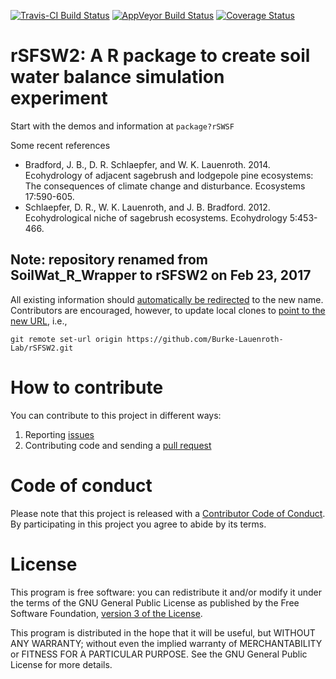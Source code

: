 [![Travis-CI Build Status](https://travis-ci.org/Burke-Lauenroth-Lab/SoilWat_R_Wrapper.svg?branch=master)](https://travis-ci.org/Burke-Lauenroth-Lab/SoilWat_R_Wrapper)
  [![AppVeyor Build Status](https://ci.appveyor.com/api/projects/status/github/Burke-Lauenroth-Lab/SoilWat_R_Wrapper?branch=master&svg=true)](https://ci.appveyor.com/project/Burke-Lauenroth-Lab/SoilWat_R_Wrapper)
  [![Coverage Status](https://img.shields.io/codecov/c/github/Burke-Lauenroth-Lab/SoilWat_R_Wrapper/master.svg)](https://codecov.io/github/Burke-Lauenroth-Lab/SoilWat_R_Wrapper?branch=master)


# rSFSW2: A R package to create soil water balance simulation experiment

Start with the demos and information at ```package?rSWSF```

Some recent references

* Bradford, J. B., D. R. Schlaepfer, and W. K. Lauenroth. 2014. Ecohydrology of adjacent
  sagebrush and lodgepole pine ecosystems: The consequences of climate change and
  disturbance. Ecosystems 17:590-605.
* Schlaepfer, D. R., W. K. Lauenroth, and J. B. Bradford. 2012. Ecohydrological niche of
  sagebrush ecosystems. Ecohydrology 5:453-466.

## Note: repository renamed from SoilWat_R_Wrapper to rSFSW2 on Feb 23, 2017
All existing information should [automatically be redirected](https://help.github.com/articles/renaming-a-repository/) to the new name.
Contributors are encouraged, however, to update local clones to [point to the new URL](https://help.github.com/articles/changing-a-remote-s-url/), i.e., 
```
git remote set-url origin https://github.com/Burke-Lauenroth-Lab/rSFSW2.git
```



# How to contribute
You can contribute to this project in different ways:

1. Reporting [issues](https://github.com/Burke-Lauenroth-Lab/SoilWat_R_Wrapper/issues)
2. Contributing code and sending a [pull request](https://github.com/Burke-Lauenroth-Lab/SoilWat_R_Wrapper/pulls)

# Code of conduct
Please note that this project is released with a
[Contributor Code of Conduct](CONDUCT.md). By participating in this project you agree
to abide by its terms.


# License
This program is free software: you can redistribute it and/or modify
it under the terms of the GNU General Public License as published by
the Free Software Foundation, [version 3 of the License](LICENSE).

This program is distributed in the hope that it will be useful,
but WITHOUT ANY WARRANTY; without even the implied warranty of
MERCHANTABILITY or FITNESS FOR A PARTICULAR PURPOSE.  See the
GNU General Public License for more details.

